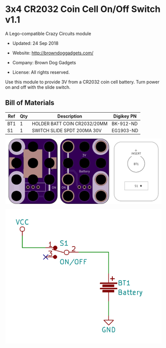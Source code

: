 <!--- start title --->
# 3x4 CR2032 Coin Cell On/Off Switch v1.1
A Lego-compatible Crazy Circuits module

- Updated: 24 Sep 2018

- Website: http://browndoggadgets.com/
- Company: Brown Dog Gadgets
- License: All rights reserved.
<!--- end title --->

Use this module to provide 3V from a CR2032 coin cell battery. Turn power on and off with the slide switch.

<!--- bom start --->
## Bill of Materials

|Ref|Qty|Description|Digikey PN|
|---|---|-----------|------|
|BT1|1|HOLDER BATT COIN CR2032/20MM|BK-912-ND|
|S1|1|SWITCH SLIDE SPDT 200MA 30V|EG1903-ND|


<!--- bom end --->

![Gerber Preview and Assembly](preview-assembly.png)

![Schematic](schematic.png) 

